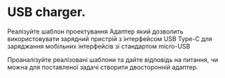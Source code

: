 USB charger.
=======================

Реалізуйте шаблон проектування Адаптер який дозволить використовувати 
зарядний пристрій з інтерфейсом USB Type-C для заряджання мобільних 
інтерфейсів зі стандартом  micro-USB

 Проаналізуйте реалізовані шаблони та дайте відповідь на питання, 
 чи можна для поставленої задачі створити двосторонній адаптер.

